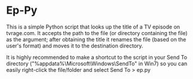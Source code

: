 Ep-Py
=====

This is a simple Python script that looks up the title of a TV episode on tvrage.com.
It accepts the path to the file (or directory containing the file) as the argument; after obtaining the title it renames the file (based on the user's format) and moves it to the destination directory.

It is highly recommended to make a shortcut to the script in your Send To directory ("%appdata%\Microsoft\Windows\SendTo" in Win7) so you can easily right-click the file/folder and select Send To > ep.py
